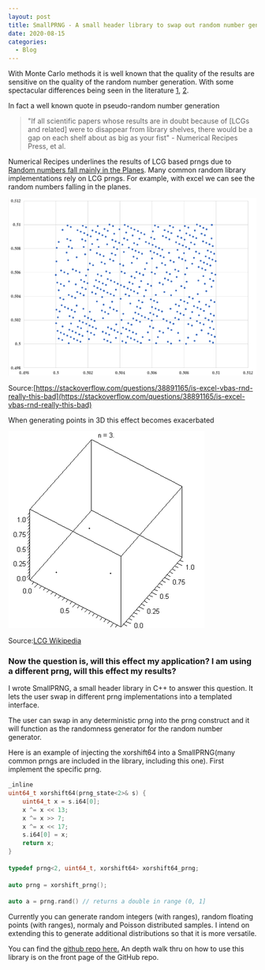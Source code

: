 ```yaml
---
layout: post
title: SmallPRNG - A small header library to swap out random number generators
date: 2020-08-15
categories:
  - Blog
---
```


With Monte Carlo methods it is well known that the quality of the results are sensitive on the quality of the random number generation. With some spectacular differences being seen in the literature [1](https://surface.syr.edu/cgi/viewcontent.cgi?article=1033&context=npac), [2](https://www.ncbi.nlm.nih.gov/pmc/articles/PMC2992609/).

In fact a well known quote in pseudo-random number generation 
>"If all scientific papers whose results are in doubt because of [LCGs and related] were to disappear from library shelves, there would be a gap on each shelf about as big as your fist" - Numerical Recipes Press, et al.

Numerical Recipes underlines the results of LCG based prngs due to [Random numbers fall mainly in the Planes](https://www.pnas.org/content/pnas/61/1/25.full.pdf). Many common random library implementations rely on LCG prngs. For example, with excel we can see the random numbers falling in the planes.

![image](/assets/imgs/prng_1.png) 

Source:[https://stackoverflow.com/questions/38891165/is-excel-vbas-rnd-really-this-bad](https://stackoverflow.com/questions/38891165/is-excel-vbas-rnd-really-this-bad)

When generating points in 3D this effect becomes exacerbated

![image](/assets/imgs/prng_2.gif)

Source:[LCG Wikipedia](https://en.wikipedia.org/wiki/Linear_congruential_generator)

### Now the question is, will this effect my application? I am using a different prng, will this effect my results?

I wrote SmallPRNG, a small header library in C++ to answer this question. It lets the user swap in different prng implementations into a templated interface.

The user can swap in any deterministic prng into the prng construct and it will function as the randomness generator for the random number generator.

Here is an example of injecting the xorshift64 into a SmallPRNG(many common prngs are included in the library, including this one). First implement the specific prng.

```C++
_inline
uint64_t xorshift64(prng_state<2>& s) {
	uint64_t x = s.i64[0];
	x ^= x << 13;
	x ^= x >> 7;
	x ^= x << 17;
	s.i64[0] = x;
	return x;
}

typedef prng<2, uint64_t, xorshift64> xorshift64_prng;

auto prng = xorshift_prng();

auto a = prng.rand() // returns a double in range (0, 1]
```
Currently you can generate random integers (with ranges), random floating points (with ranges), normaly and Poisson distributed samples. I intend on extending this to generate additional distributions so that it is more versatile.

You can find the [github repo here.](https://github.com/DKenefake/SmallPRNG) An depth walk thru on how to use this library is on the front page of the GitHub repo.
